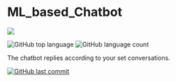 # ML_based_Chatbot
 [![](https://camo.githubusercontent.com/2fb0723ef80f8d87a51218680e209c66f213edf8/68747470733a2f2f666f7274686562616467652e636f6d2f696d616765732f6261646765732f6d6164652d776974682d707974686f6e2e737667)](https://python.org)
 
![GitHub top language](https://img.shields.io/github/languages/top/Kanishka2020/ML_based_Chatbot?style=for-the-badge) ![GitHub language count](https://img.shields.io/github/languages/count/Kanishka2020/ML_based_Chatbot?style=for-the-badge)

The chatbot replies according to your set conversations.

[![GitHub last commit](https://img.shields.io/github/last-commit/Kanishka2020/ML_based_Chatbot.svg?style=flat-square)](https://github.com/Kanishka2020/ML_based_Chatbot/commit/master)
